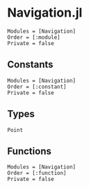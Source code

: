 # Navigation.jl

```@autodocs
Modules = [Navigation]
Order = [:module]
Private = false
```

## Constants
```@autodocs
Modules = [Navigation]
Order = [:constant]
Private = false
```

## Types
```@docs
Point
```

## Functions
```@autodocs
Modules = [Navigation]
Order = [:function]
Private = false
```
